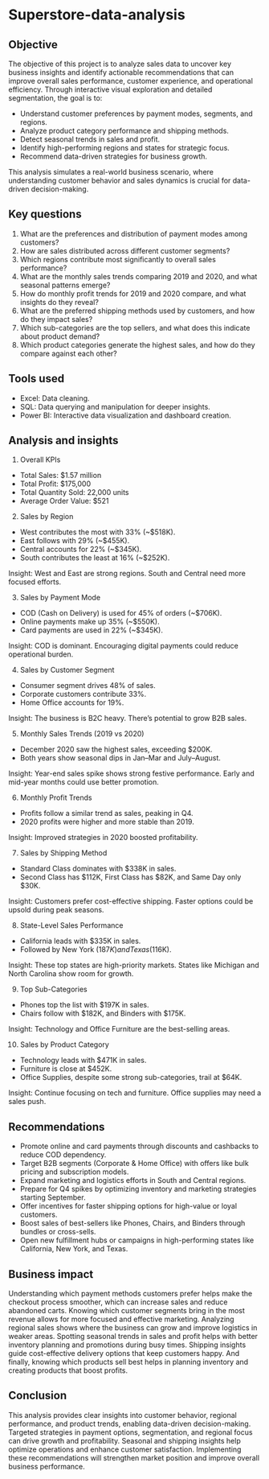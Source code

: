 # Superstore-data-analysis

## Objective 
The objective of this project is to analyze sales data to uncover key business insights and identify actionable recommendations that can improve overall sales performance, customer experience, and operational efficiency. Through interactive visual exploration and detailed segmentation, the goal is to:

- Understand customer preferences by payment modes, segments, and regions.
- Analyze product category performance and shipping methods.
- Detect seasonal trends in sales and profit.
- Identify high-performing regions and states for strategic focus.
- Recommend data-driven strategies for business growth.

This analysis simulates a real-world business scenario, where understanding customer behavior and sales dynamics is crucial for data-driven decision-making.

## Key questions 
1. What are the preferences and distribution of payment modes among customers?
2. How are sales distributed across different customer segments?
3. Which regions contribute most significantly to overall sales performance?
4. What are the monthly sales trends comparing 2019 and 2020, and what seasonal patterns emerge?
5. How do monthly profit trends for 2019 and 2020 compare, and what insights do they reveal?
6. What are the preferred shipping methods used by customers, and how do they impact sales?
7. Which sub-categories are the top sellers, and what does this indicate about product demand?
8. Which product categories generate the highest sales, and how do they compare against each other?

## Tools used 
- Excel: Data cleaning.
- SQL: Data querying and manipulation for deeper insights.
- Power BI: Interactive data visualization and dashboard creation.

## Analysis and insights

1. Overall KPIs
- Total Sales: $1.57 million
- Total Profit: $175,000
- Total Quantity Sold: 22,000 units
- Average Order Value: $521

2. Sales by Region
- West contributes the most with 33% (~$518K).
- East follows with 29% (~$455K).
- Central accounts for 22% (~$345K).
- South contributes the least at 16% (~$252K).

Insight: West and East are strong regions. South and Central need more focused efforts.

3. Sales by Payment Mode
- COD (Cash on Delivery) is used for 45% of orders (~$706K).
- Online payments make up 35% (~$550K).
- Card payments are used in 22% (~$345K).

Insight: COD is dominant. Encouraging digital payments could reduce operational burden.

4. Sales by Customer Segment
- Consumer segment drives 48% of sales.
- Corporate customers contribute 33%.
- Home Office accounts for 19%.

Insight: The business is B2C heavy. There’s potential to grow B2B sales.

5. Monthly Sales Trends (2019 vs 2020)
- December 2020 saw the highest sales, exceeding $200K.
- Both years show seasonal dips in Jan–Mar and July–August.

Insight: Year-end sales spike shows strong festive performance. Early and mid-year months could use better promotion.

6. Monthly Profit Trends
- Profits follow a similar trend as sales, peaking in Q4.
- 2020 profits were higher and more stable than 2019.

Insight: Improved strategies in 2020 boosted profitability.

7. Sales by Shipping Method
- Standard Class dominates with $338K in sales.
- Second Class has $112K, First Class has $82K, and Same Day only $30K.

Insight: Customers prefer cost-effective shipping. Faster options could be upsold during peak seasons.

8. State-Level Sales Performance
- California leads with $335K in sales.
- Followed by New York ($187K) and Texas ($116K).

Insight: These top states are high-priority markets. States like Michigan and North Carolina show room for growth.

9. Top Sub-Categories
- Phones top the list with $197K in sales.
- Chairs follow with $182K, and Binders with $175K.

Insight: Technology and Office Furniture are the best-selling areas.

10. Sales by Product Category
- Technology leads with $471K in sales.
- Furniture is close at $452K.
- Office Supplies, despite some strong sub-categories, trail at $64K.

Insight: Continue focusing on tech and furniture. Office supplies may need a sales push.

## Recommendations
- Promote online and card payments through discounts and cashbacks to reduce COD dependency.
- Target B2B segments (Corporate & Home Office) with offers like bulk pricing and subscription models.
- Expand marketing and logistics efforts in South and Central regions.
- Prepare for Q4 spikes by optimizing inventory and marketing strategies starting September.
- Offer incentives for faster shipping options for high-value or loyal customers.
- Boost sales of best-sellers like Phones, Chairs, and Binders through bundles or cross-sells.
- Open new fulfillment hubs or campaigns in high-performing states like California, New York, and Texas.

## Business impact 
Understanding which payment methods customers prefer helps make the checkout process smoother, which can increase sales and reduce abandoned carts. Knowing which customer segments bring in the most revenue allows for more focused and effective marketing. Analyzing regional sales shows where the business can grow and improve logistics in weaker areas. Spotting seasonal trends in sales and profit helps with better inventory planning and promotions during busy times. Shipping insights guide cost-effective delivery options that keep customers happy. And finally, knowing which products sell best helps in planning inventory and creating products that boost profits.

## Conclusion
This analysis provides clear insights into customer behavior, regional performance, and product trends, enabling data-driven decision-making. Targeted strategies in payment options, segmentation, and regional focus can drive growth and profitability. Seasonal and shipping insights help optimize operations and enhance customer satisfaction. Implementing these recommendations will strengthen market position and improve overall business performance.

